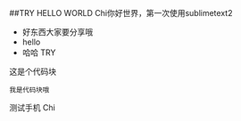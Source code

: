 ﻿##TRY HELLO WORLD
Chi你好世界，第一次使用sublimetext2

* 好东西大家要分享哦
* hello
* 哈哈 TRY

这是个代码块

	我是代码块哦


测试手机 Chi
